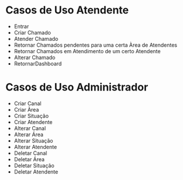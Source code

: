 # Casos de Uso Atendente
- Entrar
- Criar Chamado
- Atender Chamado
- Retornar Chamados pendentes para uma certa Àrea de Atendentes
- Retornar Chamados em Atendimento de um certo Atendente
- Alterar Chamado
- RetornarDashboard
# Casos de Uso Administrador
- Criar Canal
- Criar Àrea
- Criar Situação
- Criar Atendente
- Alterar Canal
- Alterar Área
- Alterar Situação
- Alterar Atendente
- Deletar Canal
- Deletar Área
- Deletar Situação
- Deletar Atendente
